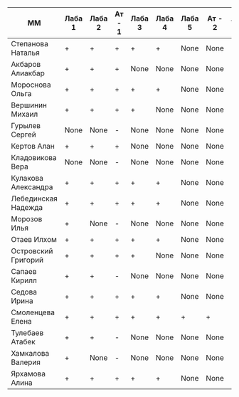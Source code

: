 | ММ               | Лаба 1 | Лаба 2 | Ат - 1 | Лаба 3 | Лаба 4 | Лаба 5 | Ат - 2 | Лаба 6 | Лаба 7 | Ат - 3 | Лаба 8 | Лаба 9 | Ат - 4 | Лаба 10 |
| ------------------- | ------ | ------ | ------ | ------ | ------ | ------ | ------ | ------ | ------ | ------ | ------ | ------ | ------ | ------- |
| Степанова Наталья   | +      | +      | +      | +      | +      | None   | None   | None   | None   | None   | None   | None   | None   | None    |
| Акбаров Алиакбар    | +      | +      | +      | None   | None   | None   | None   | None   | None   | None   | None   | None   | None   | None    |
| Мороснова Ольга     | +      | +      | +      | +      | +      | None   | None   | None   | None   | None   | None   | None   | None   | None    |
| Вершинин Михаил     | +      | +      | +      | +      | None   | None   | None   | None   | None   | None   | None   | None   | None   | None    |
| Гурылев Сергей      | None   | None   | -      | None   | None   | None   | None   | None   | None   | None   | None   | None   | None   | None    |
| Кертов Алан         | +      | +      | +      | None   | None   | None   | None   | None   | None   | None   | None   | None   | None   | None    |
| Кладовикова Вера    | None   | None   | -      | None   | None   | None   | None   | None   | None   | None   | None   | None   | None   | None    |
| Кулакова Александра | +      | +      | +      | +      | +      | None   | None   | None   | None   | None   | None   | None   | None   | None    |
| Лебединская Надежда | +      | +      | +      | +      | +      | None   | None   | None   | None   | None   | None   | None   | None   | None    |
| Морозов Илья        | +      | None   | -      | None   | None   | None   | None   | None   | None   | None   | None   | None   | None   | None    |
| Отаев Илхом         | +      | +      | +      | +      | +      | None   | None   | None   | None   | None   | None   | None   | None   | None    |
| Островский Григорий | +      | +      | +      | +      | None   | None   | None   | None   | None   | None   | None   | None   | None   | None    |
| Сапаев Кирилл       | +      | +      | -      | None   | None   | None   | None   | None   | None   | None   | None   | None   | None   | None    |
| Седова Ирина        | +      | +      | +      | +      | +      | None   | None   | None   | None   | None   | None   | None   | None   | None    |
| Смоленцева Елена    | +      | +      | +      | +      | +      | +      | +      | None   | None   | None   | None   | None   | None   | None    |
| Тулебаев Атабек     | +      | +      | -      | None   | None   | None   | None   | None   | None   | None   | None   | None   | None   | None    |
| Хамкалова Валерия   | +      | None   | -      | None   | None   | None   | None   | None   | None   | None   | None   | None   | None   | None    |
| Ярхамова Алина      | +      | +      | +      | +      | +      | None   | None   | None   | None   | None   | None   | None   | None   | None    |
